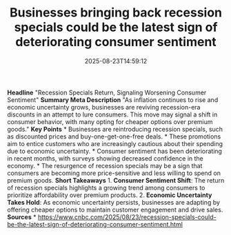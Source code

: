 ﻿---
title: "Businesses bringing back recession specials could be the latest sign of deteriorating consumer sentiment"
date: "2025-08-23T14:59:12"
category: "Markets"
summary: ""
slug: "businesses bringing back recession specials could be the lat"
source_urls:
  - "https://www.cnbc.com/2025/08/23/recession-specials-could-be-the-latest-sign-of-deteriorating-consumer-sentiment.html"
seo:
  title: "Businesses bringing back recession specials could be the latest sign of deteriorating consumer sentiment | Hash n Hedge"
  description: ""
  keywords: ["news", "markets", "brief"]
---
**Headline** "Recession Specials Return, Signaling Worsening Consumer Sentiment"  **Summary Meta Description** "As inflation continues to rise and economic uncertainty grows, businesses are reviving recession-era discounts in an attempt to lure consumers. This move may signal a shift in consumer behavior, with many opting for cheaper options over premium goods."  **Key Points**  * Businesses are reintroducing recession specials, such as discounted prices and buy-one-get-one-free deals. * These promotions aim to entice customers who are increasingly cautious about their spending due to economic uncertainty. * Consumer sentiment has been deteriorating in recent months, with surveys showing decreased confidence in the economy. * The resurgence of recession specials may be a sign that consumers are becoming more price-sensitive and less willing to spend on premium goods.  **Short Takeaways**  1. **Consumer Sentiment Shift**: The return of recession specials highlights a growing trend among consumers to prioritize affordability over premium products. 2. **Economic Uncertainty Takes Hold**: As economic uncertainty persists, businesses are adapting by offering cheaper options to maintain customer engagement and drive sales.  **Sources** * https://www.cnbc.com/2025/08/23/recession-specials-could-be-the-latest-sign-of-deteriorating-consumer-sentiment.html 
